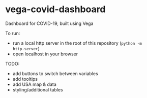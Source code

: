 # vega-covid-dashboard
Dashboard for COVID-19, built using Vega

To run:
- run a local http server in the root of this repository (`python -m http.server`)
- open localhost in your browser

TODO:
- add buttons to switch between variables
- add tooltips
- add USA map & data
- styling/additional tables
